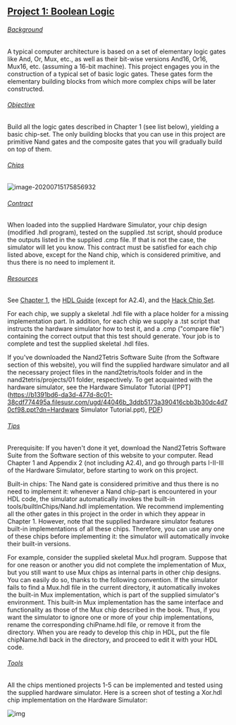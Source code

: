 ## [Project 1: Boolean Logic](https://www.nand2tetris.org/)

###### [Background](https://www.nand2tetris.org/)

A typical computer architecture is based on a set of elementary logic gates like And, Or, Mux, etc., as well as their bit-wise versions And16, Or16, Mux16, etc. (assuming a 16-bit machine). This project engages you in the construction of a typical set of basic logic gates. These gates form the elementary building blocks from which more complex chips will be later constructed.

###### [Objective](https://www.nand2tetris.org/)

Build all the logic gates described in Chapter 1 (see list below), yielding a basic chip-set. The only building blocks that you can use in this project are primitive Nand gates and the composite gates that you will gradually build on top of them.

###### [Chips](https://www.nand2tetris.org/)

![image-20200715175856932](C:\Users\唐亚周\AppData\Roaming\Typora\typora-user-images\image-20200715175856932.png)

###### [Contract](https://www.nand2tetris.org/)

When loaded into the supplied Hardware Simulator, your chip design (modified .hdl program), tested on the supplied .tst script, should produce the outputs listed in the supplied .cmp file. If that is not the case, the simulator will let you know. This contract must be satisfied for each chip listed above, except for the Nand chip, which is considered primitive, and thus there is no need to implement it.

###### [Resources](https://www.nand2tetris.org/)

See [Chapter 1](https://b1391bd6-da3d-477d-8c01-38cdf774495a.filesusr.com/ugd/44046b_f2c9e41f0b204a34ab78be0ae4953128.pdf), the [HDL Guide](https://drive.google.com/file/d/1dPj4XNby9iuAs-47U9k3xtYy9hJ-ET0T/view?usp=sharing) (except for A2.4), and the [Hack Chip Set](https://drive.google.com/file/d/1IsDnH0t7q_Im491LQ7_5_ajV0CokRbwR/view?usp=sharing).

For each chip, we supply a skeletal .hdl file with a place holder for a missing implementation part. In addition, for each chip we supply a .tst script that instructs the hardware simulator how to test it, and a .cmp ("compare file") containing the correct output that this test should generate. Your job is to complete and test the supplied skeletal .hdl files.

If you've downloaded the Nand2Tetris Software Suite (from the Software section of this website), you will find the supplied hardware simulator and all the necessary project files in the nand2tetris/tools folder and in the nand2tetris/projects/01 folder, respectively. To get acquainted with the hardware simulator, see the Hardware Simulator Tutorial ([PPT](https://b1391bd6-da3d-477d-8c01-38cdf774495a.filesusr.com/ugd/44046b_3ddb5173a390416cbb3b30dc4d70cf98.ppt?dn=Hardware Simulator Tutorial.ppt), [PDF](https://b1391bd6-da3d-477d-8c01-38cdf774495a.filesusr.com/ugd/44046b_02055f8bb5ac47648c0ab642f01c1919.pdf))

###### [Tips](https://www.nand2tetris.org/)

Prerequisite: If you haven't done it yet, download the Nand2Tetris Software Suite from the Software section of this website to your computer. Read Chapter 1 and Appendix 2 (not including A2.4), and go through parts I-II-III of the Hardware Simulator, before starting to work on this project.

Built-in chips: The Nand gate is considered primitive and thus there is no need to implement it: whenever a Nand chip-part is encountered in your HDL code, the simulator automatically invokes the built-in tools/builtInChips/Nand.hdl implementation. We recommend implementing all the other gates in this project in the order in which they appear in Chapter 1. However, note that the supplied hardware simulator features built-in implementations of all these chips. Therefore, you can use any one of these chips before implementing it: the simulator will automatically invoke their built-in versions.

For example, consider the supplied skeletal Mux.hdl program. Suppose that for one reason or another you did not complete the implementation of Mux, but you still want to use Mux chips as internal parts in other chip designs. You can easily do so, thanks to the following convention. If the simulator fails to find a Mux.hdl file in the current directory, it automatically invokes the built-in Mux implementation, which is part of the supplied simulator's environment. This built-in Mux implementation has the same interface and functionality as those of the Mux chip described in the book. Thus, if you want the simulator to ignore one or more of your chip implementations, rename the corresponding chiPname.hdl file, or remove it from the directory. When you are ready to develop this chip in HDL, put the file chipName.hdl back in the directory, and proceed to edit it with your HDL code.

###### [Tools](https://www.nand2tetris.org/)

All the chips mentioned projects 1-5 can be implemented and tested using the supplied hardware simulator. Here is a screen shot of testing a Xor.hdl chip implementation on the Hardware Simulator:

![img](https://static.wixstatic.com/media/44046b_d2d64ef4f50948e7ae0f5d9cd1b5e4c9~mv2.gif)